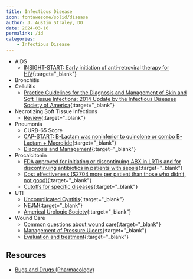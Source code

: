 ```yaml
---
title: Infectious Disease
icon: fontawesome/solid/disease
author: J. Austin Straley, DO
date: 2024-03-16
permalink: /id
categories:
    - Infectious Disease
---
```

- AIDS
    - [INSIGHT-START: Early initiation of anti-retroviral therapy for HIV](https://www.nejm.org/doi/full/10.1056/NEJMoa1506816/){:target="_blank"}
- Bronchitis
- Cellulitis
    -  [Practice Guidelines for the Diagnosis and Management of Skin and Soft Tissue Infections: 2014 Update by the Infectious Diseases Society of America](https://academic.oup.com/cid/article/59/2/147/442347?login=false){:target="_blank"}
- Necrotizing Soft Tissue Infections
    - [Review](https://pubmed.ncbi.nlm.nih.gov/17599015/){:target="_blank"}
- Pneumonia
    - CURB-65 Score
    - [CAP-START: B-Lactam was noninferior to quinolone or combo B-Lactam + Macrolide](https://pubmed.ncbi.nlm.nih.gov/25830421/){:target="_blank"}
    - [Diagnosis and Management](https://www.ncbi.nlm.nih.gov/pmc/articles/PMC6812437/){:target="_blank"}
- Procalcitonin
    - [FDA approved for initiating or discontinuing ABX in LRTIs and for discontinuing antibiotics in patients with sepsis](https://www.ncbi.nlm.nih.gov/pmc/articles/PMC6885331/){:target="_blank"}
    - [Cost effectiveness ($2704 more per patient than those who didn’t, not good)](https://www.ncbi.nlm.nih.gov/pmc/articles/PMC6234639/){:target="_blank"}
    - [Cutoffs for specific diseases](https://www.ncbi.nlm.nih.gov/books/NBK539794/){:target="_blank"}
- UTI
    - [Uncomplicated Cystitis](https://uroweb.org/guidelines/urological-infections/related-content/){:target="_blank"}
    - [NEJM](https://www.nejm.org/doi/full/10.1056/NEJMcp1104429/){:target="_blank"}
    - [Americal Urologic Society](https://www.auanet.org/guidelines-and-quality/guidelines/recurrent-uti/){:target="_blank"}
- Wound Care
    - [Common questions about wound care](https://pubmed.ncbi.nlm.nih.gov/25591209/){:target="_blank"}
    - [Management of Pressure Ulcers](https://pubmed.ncbi.nlm.nih.gov/15487879/){:target="_blank"}
    - [Evaluation and treatment](https://pubmed.ncbi.nlm.nih.gov/28027261/){:target="_blank"}

## Resources
* [Bugs and Drugs (Pharmacology)][1]

[1]: https://www.bugsanddrugs.org/ 